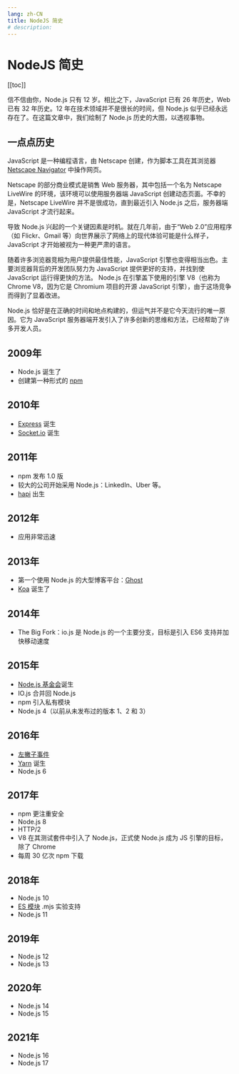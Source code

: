 ```yaml
---
lang: zh-CN
title: NodeJS 简史
# description:
---
```

# NodeJS 简史

<!-- 添加目录到当前Markdown -->
[[toc]]

信不信由你，Node.js 只有 12 岁。相比之下，JavaScript 已有 26 年历史，Web 已有 32 年历史。12 年在技术领域并不是很长的时间，但 Node.js 似乎已经永远存在了。在这篇文章中，我们绘制了 Node.js 历史的大图，以透视事物。

## 一点点历史

JavaScript 是一种编程语言，由 Netscape 创建，作为脚本工具在其浏览器 [Netscape Navigator](https://en.wikipedia.org/wiki/Netscape_Navigator) 中操作网页。

Netscape 的部分商业模式是销售 Web 服务器，其中包括一个名为 Netscape LiveWire 的环境，该环境可以使用服务器端 JavaScript 创建动态页面。不幸的是，Netscape LiveWire 并不是很成功，直到最近引入 Node.js 之后，服务器端 JavaScript 才流行起来。

导致 Node.js 兴起的一个关键因素是时机。就在几年前，由于“Web 2.0”应用程序（如 Flickr、Gmail 等）向世界展示了网络上的现代体验可能是什么样子，JavaScript 才开始被视为一种更严肃的语言。

随着许多浏览器竞相为用户提供最佳性能，JavaScript 引擎也变得相当出色。主要浏览器背后的开发团队努力为 JavaScript 提供更好的支持，并找到使 JavaScript 运行得更快的方法。 Node.js 在引擎盖下使用的引擎 V8（也称为 Chrome V8，因为它是 Chromium 项目的开源 JavaScript 引擎），由于这场竞争而得到了显着改进。

Node.js 恰好是在正确的时间和地点构建的，但运气并不是它今天流行的唯一原因。它为 JavaScript 服务器端开发引入了许多创新的思维和方法，已经帮助了许多开发人员。

## 2009年
 - Node.js 诞生了
 - 创建第一种形式的 [npm](https://www.npmjs.com/)
## 2010年
 - [Express](https://expressjs.com/) 诞生
 - [Socket.io](https://socket.io/) 诞生
## 2011年
 - npm 发布 1.0 版
 - 较大的公司开始采用 Node.js：LinkedIn、Uber 等。
 - [hapi](https://hapi.dev/) 出生
## 2012年
 - 应用非常迅速
## 2013年
 - 第一个使用 Node.js 的大型博客平台：[Ghost](https://ghost.org/)
 - [Koa](https://koajs.com/) 诞生了
## 2014年
 - The Big Fork：io.js 是 Node.js 的一个主要分支，目标是引入 ES6 支持并加快移动速度
## 2015年
 - [Node.js 基金会](https://openjsf.org/)诞生
 - IO.js 合并回 Node.js
 - npm 引入私有模块
 - Node.js 4（以前从未发布过的版本 1、2 和 3）
## 2016年
 - [左撇子事件](https://blog.npmjs.org/post/141577284765/kik-left-pad-and-npm)
 - [Yarn](https://classic.yarnpkg.com/en/) 诞生
 - Node.js 6
## 2017年
 - npm 更注重安全
 - Node.js 8
 - HTTP/2
 - V8 在其测试套件中引入了 Node.js，正式使 Node.js 成为 JS 引擎的目标，除了 Chrome
 - 每周 30 亿次 npm 下载
## 2018年
 - Node.js 10
 - [ES 模块](https://nodejs.org/api/esm.html) .mjs 实验支持
 - Node.js 11
## 2019年
 - Node.js 12
 - Node.js 13
## 2020年
 - Node.js 14
 - Node.js 15
## 2021年
 - Node.js 16
 - Node.js 17